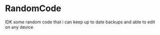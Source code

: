 # RandomCode
IDK some random code that i can keep up to date backups and able to edit on any device
